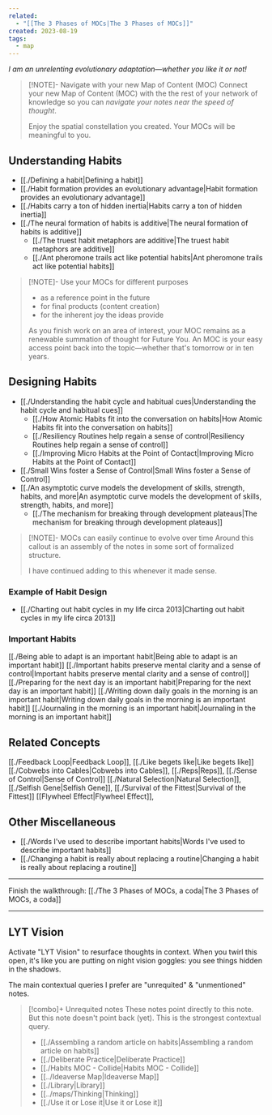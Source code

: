 ```yaml
---
related:
  - "[[The 3 Phases of MOCs|The 3 Phases of MOCs]]"
created: 2023-08-19
tags:
  - map
---
```

 *I am an unrelenting evolutionary adaptation—whether you like it or not!*

> [!NOTE]- Navigate with your new Map of Content (MOC)
> Connect your new Map of Content (MOC) with the the rest of your network of knowledge so you can *navigate your notes near the speed of thought*. 
> 
> Enjoy the spatial constellation you created. Your MOCs will be meaningful to you. 
> 
## Understanding Habits
- [[./Defining a habit|Defining a habit]]
- [[./Habit formation provides an evolutionary advantage|Habit formation provides an evolutionary advantage]]
- [[./Habits carry a ton of hidden inertia|Habits carry a ton of hidden inertia]]
- [[./The neural formation of habits is additive|The neural formation of habits is additive]]
	- [[./The truest habit metaphors are additive|The truest habit metaphors are additive]]
	- [[./Ant pheromone trails act like potential habits|Ant pheromone trails act like potential habits]]

> [!NOTE]- Use your MOCs for different purposes
> - as a reference point in the future
> - for final products (content creation)
> - for the inherent joy the ideas provide
>
> As you finish work on an area of interest, your MOC remains as a renewable summation of thought for Future You. An MOC is your easy access point back into the topic—whether that's tomorrow or in ten years. 
>
## Designing Habits
- [[./Understanding the habit cycle and habitual cues|Understanding the habit cycle and habitual cues]]
	- [[./How Atomic Habits fit into the conversation on habits|How Atomic Habits fit into the conversation on habits]]
	- [[./Resiliency Routines help regain a sense of control|Resiliency Routines help regain a sense of control]]
	- [[./Improving Micro Habits at the Point of Contact|Improving Micro Habits at the Point of Contact]]
- [[./Small Wins foster a Sense of Control|Small Wins foster a Sense of Control]]
- [[./An asymptotic curve models the development of skills, strength, habits, and more|An asymptotic curve models the development of skills, strength, habits, and more]]
	- [[./The mechanism for breaking through development plateaus|The mechanism for breaking through development plateaus]]

> [!NOTE]- MOCs can easily continue to evolve over time
> Around this callout is an assembly of the notes in some sort of formalized structure. 
> 
> I have continued adding to this whenever it made sense.
### Example of Habit Design
- [[./Charting out habit cycles in my life circa 2013|Charting out habit cycles in my life circa 2013]]

### Important Habits
[[./Being able to adapt is an important habit|Being able to adapt is an important habit]]
[[./Important habits preserve mental clarity and a sense of control|Important habits preserve mental clarity and a sense of control]]
[[./Preparing for the next day is an important habit|Preparing for the next day is an important habit]]
[[./Writing down daily goals in the morning is an important habit|Writing down daily goals in the morning is an important habit]]
[[./Journaling in the morning is an important habit|Journaling in the morning is an important habit]]

## Related Concepts
[[./Feedback Loop|Feedback Loop]], [[./Like begets like|Like begets like]]
[[./Cobwebs into Cables|Cobwebs into Cables]], [[./Reps|Reps]], [[./Sense of Control|Sense of Control]]
[[./Natural Selection|Natural Selection]], [[./Selfish Gene|Selfish Gene]], [[./Survival of the Fittest|Survival of the Fittest]]
[[Flywheel Effect|Flywheel Effect]], 

## Other Miscellaneous
 - [[./Words I've used to describe important habits|Words I've used to describe important habits]]
- [[./Changing a habit is really about replacing a routine|Changing a habit is really about replacing a routine]]

---

Finish the walkthrough: [[./The 3 Phases of MOCs, a coda|The 3 Phases of MOCs, a coda]]

---
## LYT Vision
Activate "LYT Vision" to resurface thoughts in context. When you twirl this open, it's like you are putting on night vision goggles: you see things hidden in the shadows.

The main contextual queries I prefer are "unrequited" & "unmentioned" notes. 

> [!combo]+ Unrequited notes
> These notes point directly to this note. But this note doesn't point back (yet).
> This is the strongest contextual query.
> 
>  - [[./Assembling a random article on habits|Assembling a random article on habits]]
> - [[./Deliberate Practice|Deliberate Practice]]
> - [[./Habits MOC - Collide|Habits MOC - Collide]]
> - [[../Ideaverse Map|Ideaverse Map]]
> - [[./Library|Library]]
> - [[../maps/Thinking|Thinking]]
> - [[./Use it or Lose it|Use it or Lose it]]
> 
